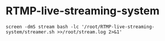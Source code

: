 # RTMP-live-streaming-system

```
screen -dmS stream bash -lc '/root/RTMP-live-streaming-system/streamer.sh >>/root/stream.log 2>&1'
```
